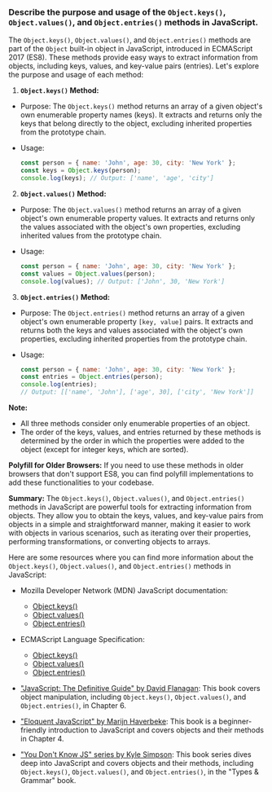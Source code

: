 ### Describe the purpose and usage of the `Object.keys()`, `Object.values()`, and `Object.entries()` methods in JavaScript.

The `Object.keys()`, `Object.values()`, and `Object.entries()` methods are part of the `Object` built-in object in JavaScript, introduced in ECMAScript 2017 (ES8). These methods provide easy ways to extract information from objects, including keys, values, and key-value pairs (entries). Let's explore the purpose and usage of each method:

1. **`Object.keys()` Method:**
  - Purpose: The `Object.keys()` method returns an array of a given object's own enumerable property names (keys). It extracts and returns only the keys that belong directly to the object, excluding inherited properties from the prototype chain.

  - Usage:
    ```javascript
    const person = { name: 'John', age: 30, city: 'New York' };
    const keys = Object.keys(person);
    console.log(keys); // Output: ['name', 'age', 'city']
    ```

2. **`Object.values()` Method:**
  - Purpose: The `Object.values()` method returns an array of a given object's own enumerable property values. It extracts and returns only the values associated with the object's own properties, excluding inherited values from the prototype chain.

  - Usage:
    ```javascript
    const person = { name: 'John', age: 30, city: 'New York' };
    const values = Object.values(person);
    console.log(values); // Output: ['John', 30, 'New York']
    ```

3. **`Object.entries()` Method:**
  - Purpose: The `Object.entries()` method returns an array of a given object's own enumerable property `[key, value]` pairs. It extracts and returns both the keys and values associated with the object's own properties, excluding inherited properties from the prototype chain.

  - Usage:
    ```javascript
    const person = { name: 'John', age: 30, city: 'New York' };
    const entries = Object.entries(person);
    console.log(entries);
    // Output: [['name', 'John'], ['age', 30], ['city', 'New York']]
    ```

**Note:**
- All three methods consider only enumerable properties of an object.
- The order of the keys, values, and entries returned by these methods is determined by the order in which the properties were added to the object (except for integer keys, which are sorted).

**Polyfill for Older Browsers:**
If you need to use these methods in older browsers that don't support ES8, you can find polyfill implementations to add these functionalities to your codebase.

**Summary:**
The `Object.keys()`, `Object.values()`, and `Object.entries()` methods in JavaScript are powerful tools for extracting information from objects. They allow you to obtain the keys, values, and key-value pairs from objects in a simple and straightforward manner, making it easier to work with objects in various scenarios, such as iterating over their properties, performing transformations, or converting objects to arrays.

Here are some resources where you can find more information about the `Object.keys()`, `Object.values()`, and `Object.entries()` methods in JavaScript:

- Mozilla Developer Network (MDN) JavaScript documentation:
  - [Object.keys()](https://developer.mozilla.org/en-US/docs/Web/JavaScript/Reference/Global_Objects/Object/keys)
  - [Object.values()](https://developer.mozilla.org/en-US/docs/Web/JavaScript/Reference/Global_Objects/Object/values)
  - [Object.entries()](https://developer.mozilla.org/en-US/docs/Web/JavaScript/Reference/Global_Objects/Object/entries)

- ECMAScript Language Specification:
  - [Object.keys()](https://tc39.es/ecma262/#sec-object.keys)
  - [Object.values()](https://tc39.es/ecma262/#sec-object.values)
  - [Object.entries()](https://tc39.es/ecma262/#sec-object.entries)

- ["JavaScript: The Definitive Guide" by David Flanagan](https://www.oreilly.com/library/view/javascript-the-definitive/9781449393854/): This book covers object manipulation, including `Object.keys()`, `Object.values()`, and `Object.entries()`, in Chapter 6.

- ["Eloquent JavaScript" by Marijn Haverbeke](https://eloquentjavascript.net/): This book is a beginner-friendly introduction to JavaScript and covers objects and their methods in Chapter 4.

- ["You Don't Know JS" series by Kyle Simpson](https://github.com/getify/You-Dont-Know-JS/tree/2nd-ed/types%20%26%20grammar): This book series dives deep into JavaScript and covers objects and their methods, including `Object.keys()`, `Object.values()`, and `Object.entries()`, in the "Types & Grammar" book.
